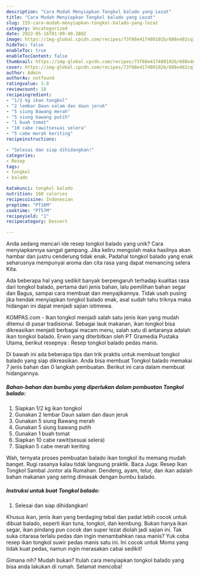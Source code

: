 ```yaml
---
description: "Cara Mudah Menyiapkan Tongkol balado yang Lezat"
title: "Cara Mudah Menyiapkan Tongkol balado yang Lezat"
slug: 155-cara-mudah-menyiapkan-tongkol-balado-yang-lezat
category: Uncategorized
date: 2022-05-16T01:09:40.280Z
image: https://img-global.cpcdn.com/recipes/73f88e417480102b/680x482cq70/tongkol-balado-foto-resep-utama.jpg
hideToc: false
enableToc: true
enableTocContent: false
thumbnail: https://img-global.cpcdn.com/recipes/73f88e417480102b/680x482cq70/tongkol-balado-foto-resep-utama.jpg
cover: https://img-global.cpcdn.com/recipes/73f88e417480102b/680x482cq70/tongkol-balado-foto-resep-utama.jpg
author: Admin
authorAv: notfound
ratingvalue: 3.8
reviewcount: 18
recipeingredient:
- "1/2 kg ikan tongkol"
- "2 lembar Daun salam dan daun jeruk"
- "5 siung Bawang merah"
- "5 siung bawang putih"
- "1 buah tomat"
- "10 cabe rawitsesuai selera"
- "5 cabe merah keriting"
recipeinstructions:

- "Selesai dan siap dihidangkan!"
categories:
- Resep
tags:
- tongkol
- balado

katakunci: tongkol balado 
nutrition: 160 calories
recipecuisine: Indonesian
preptime: "PT16M"
cooktime: "PT57M"
recipeyield: "1"
recipecategory: Dessert

---
```





Anda sedang mencari ide resep tongkol balado yang unik? Cara menyiapkannya sangat gampang. Jika keliru mengolah maka hasilnya akan hambar dan justru cenderung tidak enak. Padahal tongkol balado yang enak seharusnya mempunyai aroma dan cita rasa yang dapat memancing selera Kita.





Ada beberapa hal yang sedikit banyak berpengaruh terhadap kualitas rasa dari tongkol balado, pertama dari jenis bahan, lalu pemilihan bahan segar dan Bagus, sampai cara membuat dan menyajikannya. Tidak usah pusing jika hendak menyiapkan tongkol balado enak,      asal sudah tahu triknya maka hidangan ini dapat menjadi sajian istimewa.














KOMPAS.com - Ikan tongkol menjadi salah satu jenis ikan yang mudah ditemui di pasar tradisional. Sebagai lauk makanan, ikan tongkol bisa dikreasikan menjadi berbagai macam menu, salah satu di antaranya adalah ikan tongkol balado. Erwin yang diterbitkan oleh PT Gramedia Pustaka Utama, berikut resepnya : Resep tongkol balado pedas manis.






Di bawah ini ada beberapa tips dan trik praktis untuk membuat tongkol balado yang siap dikreasikan. Anda bisa membuat Tongkol balado memakai 7 jenis bahan dan 0 langkah pembuatan. Berikut ini cara dalam membuat hidangannya.

<!--inarticleads1-->

##### Bahan-bahan dan bumbu yang diperlukan dalam pembuatan Tongkol balado:

1. Siapkan 1/2 kg ikan tongkol
1. Gunakan 2 lembar Daun salam dan daun jeruk
1. Gunakan 5 siung Bawang merah
1. Gunakan 5 siung bawang putih
1. Gunakan 1 buah tomat
1. Siapkan 10 cabe rawit(sesuai selera)
1. Siapkan 5 cabe merah keriting


Wah, ternyata proses pembuatan balado ikan tongkol itu memang mudah banget. Rugi rasanya kalau tidak langsung praktik. Baca Juga: Resep Ikan Tongkol Sambal Jontor ala Rumahan. Dendeng, ayam, telur, dan ikan adalah bahan makanan yang sering dimasak dengan bumbu balado. 

<!--inarticleads2-->

##### Instruksi untuk buat Tongkol balado:


1. Selesai dan siap dihidangkan!

Khusus ikan, jenis ikan yang berdaging tebal dan padat lebih cocok untuk dibuat balado, seperti ikan tuna, tongkol, dan kembung. Bukan hanya ikan segar, ikan pindang pun cocok dan super lezat diolah jadi sajian ini. Tak suka citarasa terlalu pedas dan ingin menambahkan rasa manis? Yuk coba resep ikan tongkol suwir pedas manis satu ini. Ini cocok untuk Moms yang tidak kuat pedas, namun ingin merasakan cabai sedikit! 

Gimana nih? Mudah bukan? Itulah cara menyiapkan tongkol balado yang bisa anda lakukan di rumah. Selamat mencoba!

